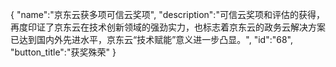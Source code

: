 {
	"name":"京东云获多项可信云奖项",
	"description":"可信云奖项和评估的获得，再度印证了京东云在技术创新领域的强劲实力，也标志着京东云的政务云解决方案已达到国内外先进水平，京东云“技术赋能”意义进一步凸显。",
	"id":"68",
	"button_title":"获奖殊荣"
}